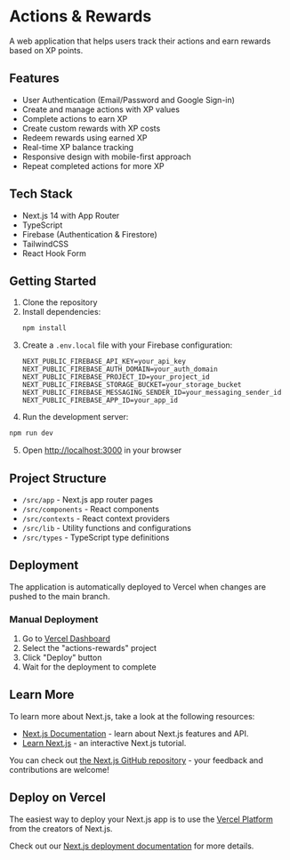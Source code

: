 # Actions & Rewards

A web application that helps users track their actions and earn rewards based on XP points.

## Features

- User Authentication (Email/Password and Google Sign-in)
- Create and manage actions with XP values
- Complete actions to earn XP
- Create custom rewards with XP costs
- Redeem rewards using earned XP
- Real-time XP balance tracking
- Responsive design with mobile-first approach
- Repeat completed actions for more XP

## Tech Stack

- Next.js 14 with App Router
- TypeScript
- Firebase (Authentication & Firestore)
- TailwindCSS
- React Hook Form

## Getting Started

1. Clone the repository
2. Install dependencies:
   ```bash
   npm install
   ```
3. Create a `.env.local` file with your Firebase configuration:
   ```
   NEXT_PUBLIC_FIREBASE_API_KEY=your_api_key
   NEXT_PUBLIC_FIREBASE_AUTH_DOMAIN=your_auth_domain
   NEXT_PUBLIC_FIREBASE_PROJECT_ID=your_project_id
   NEXT_PUBLIC_FIREBASE_STORAGE_BUCKET=your_storage_bucket
   NEXT_PUBLIC_FIREBASE_MESSAGING_SENDER_ID=your_messaging_sender_id
   NEXT_PUBLIC_FIREBASE_APP_ID=your_app_id
   ```
4. Run the development server:
```bash
npm run dev
```
5. Open [http://localhost:3000](http://localhost:3000) in your browser

## Project Structure

- `/src/app` - Next.js app router pages
- `/src/components` - React components
- `/src/contexts` - React context providers
- `/src/lib` - Utility functions and configurations
- `/src/types` - TypeScript type definitions

## Deployment

The application is automatically deployed to Vercel when changes are pushed to the main branch.

### Manual Deployment

1. Go to [Vercel Dashboard](https://vercel.com/dashboard)
2. Select the "actions-rewards" project
3. Click "Deploy" button
4. Wait for the deployment to complete

## Learn More

To learn more about Next.js, take a look at the following resources:

- [Next.js Documentation](https://nextjs.org/docs) - learn about Next.js features and API.
- [Learn Next.js](https://nextjs.org/learn) - an interactive Next.js tutorial.

You can check out [the Next.js GitHub repository](https://github.com/vercel/next.js) - your feedback and contributions are welcome!

## Deploy on Vercel

The easiest way to deploy your Next.js app is to use the [Vercel Platform](https://vercel.com/new?utm_medium=default-template&filter=next.js&utm_source=create-next-app&utm_campaign=create-next-app-readme) from the creators of Next.js.

Check out our [Next.js deployment documentation](https://nextjs.org/docs/app/building-your-application/deploying) for more details.

